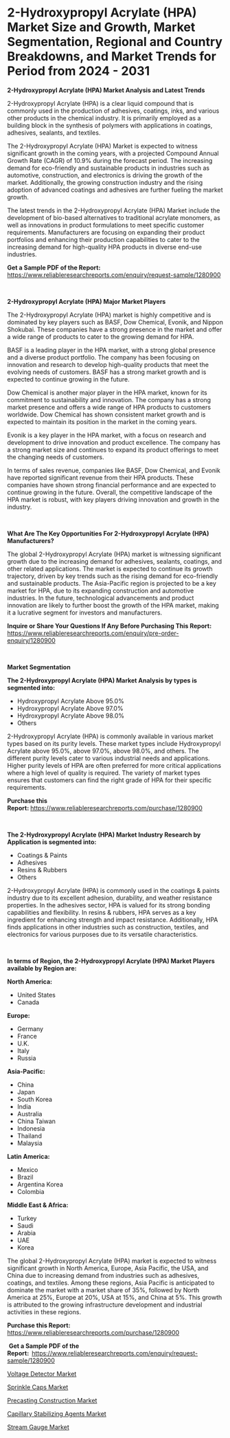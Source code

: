 <p><h1>2-Hydroxypropyl Acrylate (HPA) Market Size and Growth, Market Segmentation, Regional and Country Breakdowns, and Market Trends for Period from 2024 -  2031</h1></p><p><strong>2-Hydroxypropyl Acrylate (HPA) Market Analysis and Latest Trends</strong></p>
<p><p>2-Hydroxypropyl Acrylate (HPA) is a clear liquid compound that is commonly used in the production of adhesives, coatings, inks, and various other products in the chemical industry. It is primarily employed as a building block in the synthesis of polymers with applications in coatings, adhesives, sealants, and textiles.</p><p>The 2-Hydroxypropyl Acrylate (HPA) Market is expected to witness significant growth in the coming years, with a projected Compound Annual Growth Rate (CAGR) of 10.9% during the forecast period. The increasing demand for eco-friendly and sustainable products in industries such as automotive, construction, and electronics is driving the growth of the market. Additionally, the growing construction industry and the rising adoption of advanced coatings and adhesives are further fueling the market growth.</p><p>The latest trends in the 2-Hydroxypropyl Acrylate (HPA) Market include the development of bio-based alternatives to traditional acrylate monomers, as well as innovations in product formulations to meet specific customer requirements. Manufacturers are focusing on expanding their product portfolios and enhancing their production capabilities to cater to the increasing demand for high-quality HPA products in diverse end-use industries.</p></p>
<p><strong>Get a Sample PDF of the Report:&nbsp;</strong> <a href="https://www.reliableresearchreports.com/enquiry/request-sample/1280900">https://www.reliableresearchreports.com/enquiry/request-sample/1280900</a></p>
<p>&nbsp;</p>
<p><strong>2-Hydroxypropyl Acrylate (HPA) Major Market Players</strong></p>
<p><p>The 2-Hydroxypropyl Acrylate (HPA) market is highly competitive and is dominated by key players such as BASF, Dow Chemical, Evonik, and Nippon Shokubai. These companies have a strong presence in the market and offer a wide range of products to cater to the growing demand for HPA.</p><p>BASF is a leading player in the HPA market, with a strong global presence and a diverse product portfolio. The company has been focusing on innovation and research to develop high-quality products that meet the evolving needs of customers. BASF has a strong market growth and is expected to continue growing in the future.</p><p>Dow Chemical is another major player in the HPA market, known for its commitment to sustainability and innovation. The company has a strong market presence and offers a wide range of HPA products to customers worldwide. Dow Chemical has shown consistent market growth and is expected to maintain its position in the market in the coming years.</p><p>Evonik is a key player in the HPA market, with a focus on research and development to drive innovation and product excellence. The company has a strong market size and continues to expand its product offerings to meet the changing needs of customers.</p><p>In terms of sales revenue, companies like BASF, Dow Chemical, and Evonik have reported significant revenue from their HPA products. These companies have shown strong financial performance and are expected to continue growing in the future. Overall, the competitive landscape of the HPA market is robust, with key players driving innovation and growth in the industry.</p></p>
<p>&nbsp;</p>
<p><strong>What Are The Key Opportunities For 2-Hydroxypropyl Acrylate (HPA) Manufacturers?</strong></p>
<p><p>The global 2-Hydroxypropyl Acrylate (HPA) market is witnessing significant growth due to the increasing demand for adhesives, sealants, coatings, and other related applications. The market is expected to continue its growth trajectory, driven by key trends such as the rising demand for eco-friendly and sustainable products. The Asia-Pacific region is projected to be a key market for HPA, due to its expanding construction and automotive industries. In the future, technological advancements and product innovation are likely to further boost the growth of the HPA market, making it a lucrative segment for investors and manufacturers.</p></p>
<p><strong>Inquire or Share Your Questions If Any Before Purchasing This Report:</strong> <a href="https://www.reliableresearchreports.com/enquiry/pre-order-enquiry/1280900">https://www.reliableresearchreports.com/enquiry/pre-order-enquiry/1280900</a></p>
<p>&nbsp;</p>
<p><strong>Market Segmentation</strong></p>
<p><strong>The 2-Hydroxypropyl Acrylate (HPA) Market Analysis by types is segmented into:</strong></p>
<p><ul><li>Hydroxypropyl Acrylate Above 95.0%</li><li>Hydroxypropyl Acrylate Above 97.0%</li><li>Hydroxypropyl Acrylate Above 98.0%</li><li>Others</li></ul></p>
<p><p>2-Hydroxypropyl Acrylate (HPA) is commonly available in various market types based on its purity levels. These market types include Hydroxypropyl Acrylate above 95.0%, above 97.0%, above 98.0%, and others. The different purity levels cater to various industrial needs and applications. Higher purity levels of HPA are often preferred for more critical applications where a high level of quality is required. The variety of market types ensures that customers can find the right grade of HPA for their specific requirements.</p></p>
<p><strong>Purchase this Report:&nbsp;</strong><a href="https://www.reliableresearchreports.com/purchase/1280900">https://www.reliableresearchreports.com/purchase/1280900</a></p>
<p>&nbsp;</p>
<p><strong>The 2-Hydroxypropyl Acrylate (HPA) Market Industry Research by Application is segmented into:</strong></p>
<p><ul><li>Coatings & Paints</li><li>Adhesives</li><li>Resins & Rubbers</li><li>Others</li></ul></p>
<p><p>2-Hydroxypropyl Acrylate (HPA) is commonly used in the coatings & paints industry due to its excellent adhesion, durability, and weather resistance properties. In the adhesives sector, HPA is valued for its strong bonding capabilities and flexibility. In resins & rubbers, HPA serves as a key ingredient for enhancing strength and impact resistance. Additionally, HPA finds applications in other industries such as construction, textiles, and electronics for various purposes due to its versatile characteristics.</p></p>
<p>&nbsp;</p>
<p><strong>In terms of Region, the 2-Hydroxypropyl Acrylate (HPA) Market Players available by Region are:</strong></p>
<p>
    <p> <strong> North America: </strong>
        <ul>
            <li>United States</li>
            <li>Canada</li>
        </ul>
        </p> 
    <p> <strong> Europe: </strong>
        <ul>
            <li>Germany</li>
            <li>France</li>
            <li>U.K.</li>
            <li>Italy</li>
            <li>Russia</li>
        </ul>
        </p> 
    <p> <strong> Asia-Pacific: </strong>
        <ul>
            <li>China</li>
            <li>Japan</li>
            <li>South Korea</li>
            <li>India</li>
            <li>Australia</li>
            <li>China Taiwan</li>
            <li>Indonesia</li>
            <li>Thailand</li>
            <li>Malaysia</li>
        </ul>
        </p> 
    <p> <strong> Latin America: </strong>
        <ul>
            <li>Mexico</li>
            <li>Brazil</li>
            <li>Argentina Korea</li>
            <li>Colombia</li>
        </ul>
        </p> 
    <p> <strong> Middle East & Africa: </strong>
        <ul>
            <li>Turkey</li>
            <li>Saudi</li>
            <li>Arabia</li>
            <li>UAE</li>
            <li>Korea</li>
        </ul>
    </p>
    </p>
<p><p>The global 2-Hydroxypropyl Acrylate (HPA) market is expected to witness significant growth in North America, Europe, Asia Pacific, the USA, and China due to increasing demand from industries such as adhesives, coatings, and textiles. Among these regions, Asia Pacific is anticipated to dominate the market with a market share of 35%, followed by North America at 25%, Europe at 20%, USA at 15%, and China at 5%. This growth is attributed to the growing infrastructure development and industrial activities in these regions.</p></p>
<p><strong>Purchase this Report: </strong><a href="https://www.reliableresearchreports.com/purchase/1280900">https://www.reliableresearchreports.com/purchase/1280900</a></p>
<p>&nbsp;<strong>Get a Sample PDF of the Report:&nbsp;&nbsp;</strong><a href="https://www.reliableresearchreports.com/enquiry/request-sample/1280900">https://www.reliableresearchreports.com/enquiry/request-sample/1280900</a></p>
<p><strong></strong></p>
<p><p><a href="https://medium.com/@dougfahey534/voltage-detector-market-size-and-market-trends-complete-industry-overview-2024-to-2031-58b27fe6c965">Voltage Detector Market</a></p><p><a href="https://medium.com/@dougfahey534/sprinkle-caps-market-trends-and-market-analysis-forecasted-for-period-2024-2031-80284534354b">Sprinkle Caps Market</a></p><p><a href="https://medium.com/@dougfahey534/precasting-construction-market-analysis-and-sze-forecasted-for-period-from-2024-to-2031-1fdca907a537">Precasting Construction Market</a></p><p><a href="https://medium.com/@kevinbarnes75/capillary-stabilizing-agents-nbsp-market-focuses-on-market-share-size-and-projected-forecast-till-6225e3971924">Capillary Stabilizing Agents Market</a></p><p><a href="https://medium.com/@dougfahey534/stream-gauge-market-size-market-outlook-and-market-forecast-2024-to-2031-c90f3ae2d646">Stream Gauge Market</a></p></p>